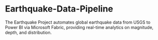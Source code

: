 # Earthquake-Data-Pipeline
The Earthquake Project automates global earthquake data from USGS to Power BI via Microsoft Fabric, providing real-time analytics on magnitude, depth, and distribution.
